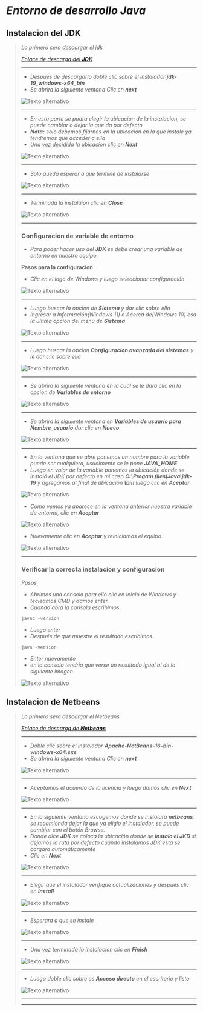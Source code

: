 # ***Entorno de desarrollo Java***

## **Instalacion del JDK**
>   *Lo primero sera descargar el jdk*
> 
>   [*Enlace de descarga del **JDK***](https://www.oracle.com/java/technologies/downloads/#jdk19-windows)
> ***
> 
>   - *Despues de descargarlo doble clic sobre el instalador **jdk-19_windows-x64_bin***
>   - *Se abrira la siguiente ventana Clic en **next***
>
> ![Texto alternativo](./Images/instalarJDK/img1.png)
> ***
>
>   - *En esta parte se podra elegir la ubicacion de la instalacion, se puede cambiar o dejar la que da por defecto*
>   - ***Nota:** solo debemos fijarnos en la ubicacion en la que instale ya tendremos que acceder a ella*
>   - *Una vez decidida la ubicacion clic en **Next***
>   
> ![Texto alternativo](./Images/instalarJDK/img2.png)
> ***
>   - *Solo queda esperar a que termine de instalarse*
> 
> ![Texto alternativo](./Images/instalarJDK/img3.png)
>
> ***
>
>   - *Terminada la instalaion clic en **Close***
> 
> ![Texto alternativo](./Images/instalarJDK/img4.png)
> ***
>
> ### **Configuracion de variable de entorno**
>
>   - *Para poder hacer uso del **JDK** se debe crear una variable de entorno en nuestro equipo.*
> 
>   **Pasos para la configuracion**
> 
>   - *Clic en el logo de Windows y luego seleccionar configuración*
> 
> ![Texto alternativo](./Images/instalarJDK/img5.png)
> ***
>   - *Luego buscar la opcion de **Sistema** y dar clic sobre ella*
>   - *Ingresar a Información(Windows 11) o Acerca de(Windows 10) esa la última opción del menú de **Sistema***
> 
> ![Texto alternativo](./Images/instalarJDK/img6.png)
> ***
> 
>   - *Luego buscar la opcion **Configuracion avanzada del sistemas** y le dar clic sobre ella*
> 
> ![Texto alternativo](./Images/instalarJDK/img7.png)
> ***
> 
>   - *Se abrira la siguiente ventana en la cual se le dara clic en la opcion de **Variables de entorno***
> 
> ![Texto alternativo](./Images/instalarJDK/img8.png)
> ***
> 
>   - *Se abrira la siguiente ventana en **Variables de usuario para Nombre_usuario** dar clic en **Nuevo***
> 
> ![Texto alternativo](./Images/instalarJDK/img9.jpg)
> ***
> 
>   - *En la ventana que se abre ponemos un nombre para la variable puede ser cualquiera,
usualmente se le pone **JAVA_HOME***
>   - *Luego en valor de la variable ponemos la ubicación donde se instaló el JDK por defecto en mi caso **C:\Progam files\Java\jdk-19** y agregamos al final de ubicación **\bin** luego clic en **Aceptar***
> 
> ![Texto alternativo](./Images/instalarJDK/img10.png)
>
>   - *Como vemos ya aparece en la ventana anterior nuestra variable de entorno, clic en **Aceptar***
> 
> ![Texto alternativo](./Images/instalarJDK/img11.jpg)
>
>   - *Nuevamente clic en **Aceptar** y reiniciamos el equipo*
> 
> ![Texto alternativo](./Images/instalarJDK/img12.png)
> ***
>   ### **Verificar la correcta instalacion y configuracion**
>   
>   *Pasos*
>   - *Abrimos una consola para ello clic en Inicio de Windows y tecleamos CMD y damos enter.*
>   - *Cuando abra la consola escribimos*
>   ```shell
>   javac -version
>   ``` 
>
>   - *Luego enter*
>   - *Después de que muestre el resultado escribimos*
>   ```shell
>   java -version
>   ```
>   - *Enter nuevamente*
>   - *en la consola tendria que verse un resultado igual al de la siguiente imagen*
> 
> ![Texto alternativo](./Images/instalarJDK/img13.png)
>
>
>
>
>
>
>
## **Instalacion de Netbeans**
>
>   *Lo primero sera descargar el Netbeans*
> 
>   [*Enlace de descarga de **Netbeans***](https://www.apache.org/dyn/closer.cgi/netbeans/netbeans-installers/16/Apache-NetBeans-16-bin-windows-x64.exe)
>   ***
>   - *Doble clic sobre el instalador **Apache-NetBeans-16-bin-windows-x64.exe***
>   - *Se abrira la siguiente ventana Clic en **next***
>
> ![Texto alternativo](./Images/instalarNetbeans/img1.png)
> ***
>   - *Aceptamos el acuerdo de la licencia y luego damos clic en **Next***
> 
> ![Texto alternativo](./Images/instalarNetbeans/img2.jpg)
> ***
>   - *En la siguiente ventana escogemos donde se instalará **netbeans**, se recomienda dejar la que ya eligió el instalador, se puede cambiar con el botón Browse.*
>   - *Donde dice **JDK** se coloca la ubicación donde
se **instalo el JKD** si dejamos la ruta por defecto cuando instalamos JDK esta se cargara automáticamente*
>   - *Clic en **Next***
> 
> ![Texto alternativo](./Images/instalarNetbeans/img3.png)
> ***
>   - *Elegir que el instalador verifique actualizaciones y después clic en **Install***
> 
> ![Texto alternativo](./Images/instalarNetbeans/img4.jpg)
> ***
>   - *Esperara a que se instale*
> 
> ![Texto alternativo](./Images/instalarNetbeans/img5.png)
> ***
>
>   - *Una vez terminada la instalacion clic en **Finish***
> 
> ![Texto alternativo](./Images/instalarNetbeans/img6.png)
> ***
>
>   - *Luego doble clic sobre es **Acceso directo** en el escritorio y listo*
> 
> ![Texto alternativo](./Images/instalarNetbeans/img7.png)
> ***
> ***